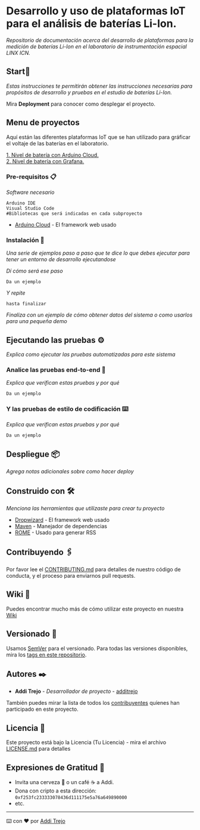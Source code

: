 # Desarrollo y uso de plataformas IoT para el análisis de baterías Li-Ion.

_Repositorio de documentación acerca del desarrollo de plataformas para la medición de baterías Li-Ion en el laboratorio de instrumentación espacial LINX ICN._


## Start🚀

_Estas instrucciones te permitirán obtener las instrucciones necesarias para propósitos de desarrollo y pruebas en el estudio de baterías Li-Ion._

Mira **Deployment** para conocer como desplegar el proyecto.

## Menu de proyectos 
Aquí están las diferentes plataformas IoT que se han utilizado para gráficar el voltaje de las baterías en el laboratorio.

[1. Nivel de batería con Arduino Cloud.](https://cloud.arduino.cc)  
[2. Nivel de batería con Grafana.](https://cloud.arduino.cc)  

### Pre-requisitos 📋

_Software necesario_
```  
Arduino IDE
Visual Studio Code
#Bibliotecas que será indicadas en cada subproyecto

```
* [Arduino Cloud](http://www.dropwizard.io/1.0.2/docs/) - El framework web usado

### Instalación 🔧

_Una serie de ejemplos paso a paso que te dice lo que debes ejecutar para tener un entorno de desarrollo ejecutandose_

_Dí cómo será ese paso_

```
Da un ejemplo
```

_Y repite_

```
hasta finalizar
```

_Finaliza con un ejemplo de cómo obtener datos del sistema o como usarlos para una pequeña demo_

## Ejecutando las pruebas ⚙️

_Explica como ejecutar las pruebas automatizadas para este sistema_

### Analice las pruebas end-to-end 🔩

_Explica que verifican estas pruebas y por qué_

```
Da un ejemplo
```

### Y las pruebas de estilo de codificación ⌨️

_Explica que verifican estas pruebas y por qué_

```
Da un ejemplo
```

## Despliegue 📦

_Agrega notas adicionales sobre como hacer deploy_

## Construido con 🛠️

_Menciona las herramientas que utilizaste para crear tu proyecto_

* [Dropwizard](http://www.dropwizard.io/1.0.2/docs/) - El framework web usado
* [Maven](https://maven.apache.org/) - Manejador de dependencias
* [ROME](https://rometools.github.io/rome/) - Usado para generar RSS

## Contribuyendo 🖇️

Por favor lee el [CONTRIBUTING.md](https://gist.github.com/villanuevand/xxxxxx) para detalles de nuestro código de conducta, y el proceso para enviarnos pull requests.

## Wiki 📖

Puedes encontrar mucho más de cómo utilizar este proyecto en nuestra [Wiki](https://github.com/tu/proyecto/wiki)

## Versionado 📌

Usamos [SemVer](http://semver.org/) para el versionado. Para todas las versiones disponibles, mira los [tags en este repositorio](https://github.com/tu/proyecto/tags).

## Autores ✒️

* **Addi Trejo** - *Desarrollador de proyecto* - [additrejo](https://github.com/additrejo)

También puedes mirar la lista de todos los [contribuyentes](https://github.com/your/project/contributors) quíenes han participado en este proyecto. 

## Licencia 📄

Este proyecto está bajo la Licencia (Tu Licencia) - mira el archivo [LICENSE.md](LICENSE.md) para detalles

## Expresiones de Gratitud 🎁

* Invita una cerveza 🍺 o un café ☕ a Addi.
* Dona con cripto a esta dirección: `0xf253fc233333078436d111175e5a76a649890000`
* etc.
---
⌨️ con ❤️ por [Addi Trejo](https://github.com/Additrejo)

